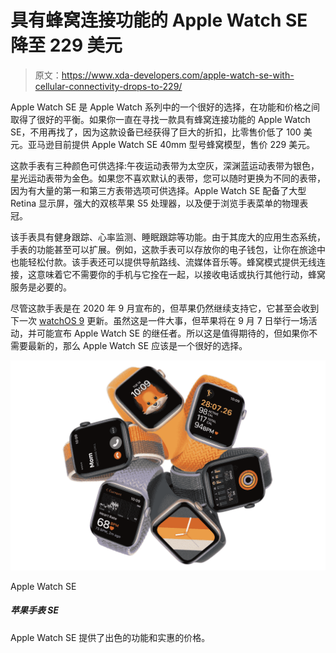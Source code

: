 # 具有蜂窝连接功能的 Apple Watch SE 降至 229 美元

> 原文：<https://www.xda-developers.com/apple-watch-se-with-cellular-connectivity-drops-to-229/>

Apple Watch SE 是 Apple Watch 系列中的一个很好的选择，在功能和价格之间取得了很好的平衡。如果你一直在寻找一款具有蜂窝连接功能的 Apple Watch SE，不用再找了，因为这款设备已经获得了巨大的折扣，比零售价低了 100 美元。亚马逊目前提供 Apple Watch SE 40mm 型号蜂窝模型，售价 229 美元。

这款手表有三种颜色可供选择:午夜运动表带为太空灰，深渊蓝运动表带为银色，星光运动表带为金色。如果您不喜欢默认的表带，您可以随时更换为不同的表带，因为有大量的第一和第三方表带选项可供选择。Apple Watch SE 配备了大型 Retina 显示屏，强大的双核苹果 S5 处理器，以及便于浏览手表菜单的物理表冠。

该手表具有健身跟踪、心率监测、睡眠跟踪等功能。由于其庞大的应用生态系统，手表的功能甚至可以扩展。例如，这款手表可以存放你的电子钱包，让你在旅途中也能轻松付款。该手表还可以提供导航路线、流媒体音乐等。蜂窝模式提供无线连接，这意味着它不需要你的手机与它拴在一起，以接收电话或执行其他行动，蜂窝服务是必要的。

尽管这款手表是在 2020 年 9 月宣布的，但苹果仍然继续支持它，它甚至会收到下一次 [watchOS 9](https://www.xda-developers.com/watchos-9/) 更新。虽然这是一件大事，但苹果将在 9 月 7 日举行一场活动，并可能宣布 Apple Watch SE 的继任者。所以这是值得期待的，但如果你不需要最新的，那么 Apple Watch SE 应该是一个很好的选择。

 <picture>![The Apple Watch SE offers great features and an affordable price. ](img/3105cab7b166f26969bcc8344c6c5e66.png)</picture> 

Apple Watch SE

##### 苹果手表 SE

Apple Watch SE 提供了出色的功能和实惠的价格。
